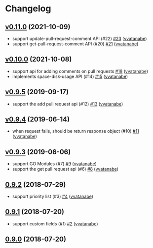 # Changelog

## [v0.11.0](https://github.com/vvatanabe/go-backlog/compare/v0.10.0...v0.11.0) (2021-10-09)

* support update-pull-request-comment API (#22) [#23](https://github.com/vvatanabe/go-backlog/pull/23) ([vvatanabe](https://github.com/vvatanabe))
* support get-pull-request-comment API (#20) [#21](https://github.com/vvatanabe/go-backlog/pull/21) ([vvatanabe](https://github.com/vvatanabe))

## [v0.10.0](https://github.com/vvatanabe/go-backlog/compare/v0.9.5...v0.10.0) (2021-10-08)

* support api for adding comments on pull requests [#18](https://github.com/vvatanabe/go-backlog/pull/18) ([vvatanabe](https://github.com/vvatanabe))
* implements space-disk-usage API (#14) [#15](https://github.com/vvatanabe/go-backlog/pull/15) ([vvatanabe](https://github.com/vvatanabe))

## [v0.9.5](https://github.com/vvatanabe/go-backlog/compare/v0.9.4...v0.9.5) (2019-09-17)

* support the add pull request api (#12) [#13](https://github.com/vvatanabe/go-backlog/pull/13) ([vvatanabe](https://github.com/vvatanabe))

## [v0.9.4](https://github.com/vvatanabe/go-backlog/compare/v0.9.3...v0.9.4) (2019-06-14)

* when request fails, should be return response object (#10) [#11](https://github.com/vvatanabe/go-backlog/pull/11) ([vvatanabe](https://github.com/vvatanabe))

## [v0.9.3](https://github.com/vvatanabe/go-backlog/compare/0.9.2...v0.9.3) (2019-06-06)

* support GO Modules (#7) [#9](https://github.com/vvatanabe/go-backlog/pull/9) ([vvatanabe](https://github.com/vvatanabe))
* support the get pull request api (#6) [#8](https://github.com/vvatanabe/go-backlog/pull/8) ([vvatanabe](https://github.com/vvatanabe))

## [0.9.2](https://github.com/vvatanabe/go-backlog/compare/0.9.1...0.9.2) (2018-07-29)

* support priority list (#3) [#4](https://github.com/vvatanabe/go-backlog/pull/4) ([vvatanabe](https://github.com/vvatanabe))

## [0.9.1](https://github.com/vvatanabe/go-backlog/compare/0.9.0...0.9.1) (2018-07-20)

* support custom fields (#1) [#2](https://github.com/vvatanabe/go-backlog/pull/2) ([vvatanabe](https://github.com/vvatanabe))

## [0.9.0](https://github.com/vvatanabe/go-backlog/compare/b84494009549...0.9.0) (2018-07-20)

